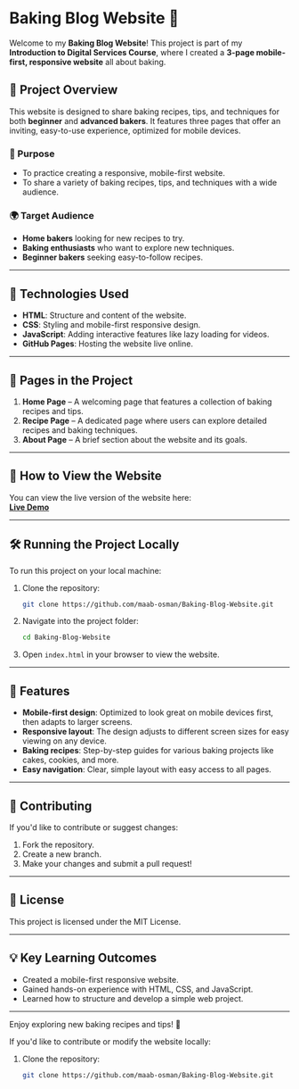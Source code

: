 # Baking Blog Website 🍰

Welcome to my **Baking Blog Website**! This project is part of my **Introduction to Digital Services Course**, where I created a **3-page mobile-first, responsive website** all about baking.

## 📄 Project Overview

This website is designed to share baking recipes, tips, and techniques for both **beginner** and **advanced bakers**. It features three pages that offer an inviting, easy-to-use experience, optimized for mobile devices.

### 🎯 Purpose
- To practice creating a responsive, mobile-first website.
- To share a variety of baking recipes, tips, and techniques with a wide audience.

### 🌍 Target Audience
- **Home bakers** looking for new recipes to try.
- **Baking enthusiasts** who want to explore new techniques.
- **Beginner bakers** seeking easy-to-follow recipes.

---

## 🔧 Technologies Used

- **HTML**: Structure and content of the website.
- **CSS**: Styling and mobile-first responsive design.
- **JavaScript**: Adding interactive features like lazy loading for videos.
- **GitHub Pages**: Hosting the website live online.

---

## 📱 Pages in the Project

1. **Home Page** – A welcoming page that features a collection of baking recipes and tips.
2. **Recipe Page** – A dedicated page where users can explore detailed recipes and baking techniques.
3. **About Page** – A brief section about the website and its goals.

---

## 🚀 How to View the Website

You can view the live version of the website here:  
[**Live Demo**](https://maab-osman.github.io/Baking-Blog-Website/index.html)

---

## 🛠️ Running the Project Locally

To run this project on your local machine:
1. Clone the repository:
    ```bash
    git clone https://github.com/maab-osman/Baking-Blog-Website.git
    ```
2. Navigate into the project folder:
    ```bash
    cd Baking-Blog-Website
    ```
3. Open `index.html` in your browser to view the website.

---

## 📸 Features

- **Mobile-first design**: Optimized to look great on mobile devices first, then adapts to larger screens.
- **Responsive layout**: The design adjusts to different screen sizes for easy viewing on any device.
- **Baking recipes**: Step-by-step guides for various baking projects like cakes, cookies, and more.
- **Easy navigation**: Clear, simple layout with easy access to all pages.

---

## 🤝 Contributing

If you'd like to contribute or suggest changes:
1. Fork the repository.
2. Create a new branch.
3. Make your changes and submit a pull request!

---

## 📝 License

This project is licensed under the MIT License.

---

## 💡 Key Learning Outcomes

- Created a mobile-first responsive website.
- Gained hands-on experience with HTML, CSS, and JavaScript.
- Learned how to structure and develop a simple web project.

---

Enjoy exploring new baking recipes and tips! 🍪

If you'd like to contribute or modify the website locally:
1. Clone the repository:  
   ```bash
   git clone https://github.com/maab-osman/Baking-Blog-Website.git
